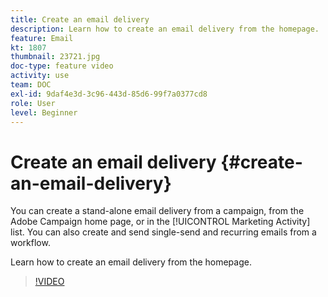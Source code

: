 ```yaml
---
title: Create an email delivery
description: Learn how to create an email delivery from the homepage. 
feature: Email 
kt: 1807
thumbnail: 23721.jpg
doc-type: feature video
activity: use
team: DOC
exl-id: 9daf4e3d-3c96-443d-85d6-99f7a0377cd8
role: User
level: Beginner
---
```

# Create an email delivery {#create-an-email-delivery}

You can create a stand-alone email delivery from a campaign, from the Adobe Campaign home page, or in the [!UICONTROL Marketing Activity] list. You can also create and send single-send and recurring emails from a workflow.

Learn how to create an email delivery from the homepage. 

>[!VIDEO](https://video.tv.adobe.com/v/23721?quality=12&learn=on)
